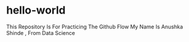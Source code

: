 # hello-world
This Repository Is For Practicing The Github Flow
My Name Is Anushka Shinde , From Data Science
